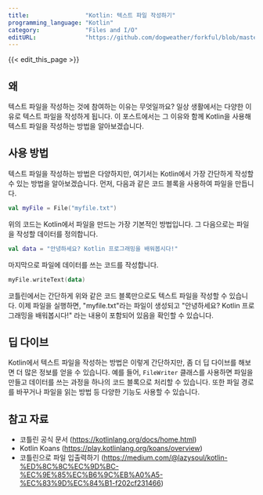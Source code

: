 ```yaml
---
title:                "Kotlin: 텍스트 파일 작성하기"
programming_language: "Kotlin"
category:             "Files and I/O"
editURL:              "https://github.com/dogweather/forkful/blob/master/content/ko/kotlin/writing-a-text-file.md"
---
```


{{< edit_this_page >}}

## 왜
텍스트 파일을 작성하는 것에 참여하는 이유는 무엇일까요? 일상 생활에서는 다양한 이유로 텍스트 파일을 작성하게 됩니다. 이 포스트에서는 그 이유와 함께 Kotlin을 사용해 텍스트 파일을 작성하는 방법을 알아보겠습니다.

## 사용 방법

텍스트 파일을 작성하는 방법은 다양하지만, 여기서는 Kotlin에서 가장 간단하게 작성할 수 있는 방법을 알아보겠습니다. 먼저, 다음과 같은 코드 블록을 사용하여 파일을 만듭니다.

```Kotlin
val myFile = File("myfile.txt")
```

위의 코드는 Kotlin에서 파일을 만드는 가장 기본적인 방법입니다. 그 다음으로는 파일을 작성할 데이터를 정의합니다.

```Kotlin
val data = "안녕하세요? Kotlin 프로그래밍을 배워봅시다!"
```

마지막으로 파일에 데이터를 쓰는 코드를 작성합니다.

```Kotlin
myFile.writeText(data)
```

코틀린에서는 간단하게 위와 같은 코드 블록만으로도 텍스트 파일을 작성할 수 있습니다. 이제 파일을 실행하면, "myfile.txt"라는 파일이 생성되고 "안녕하세요? Kotlin 프로그래밍을 배워봅시다!" 라는 내용이 포함되어 있음을 확인할 수 있습니다.

## 딥 다이브

Kotlin에서 텍스트 파일을 작성하는 방법은 이렇게 간단하지만, 좀 더 딥 다이브를 해보면 더 많은 정보를 얻을 수 있습니다. 예를 들어, `FileWriter` 클래스를 사용하면 파일을 만들고 데이터를 쓰는 과정을 하나의 코드 블록으로 처리할 수 있습니다. 또한 파일 경로를 바꾸거나 파일을 읽는 방법 등 다양한 기능도 사용할 수 있습니다.

## 참고 자료

- 코틀린 공식 문서 (https://kotlinlang.org/docs/home.html)
- Kotlin Koans (https://play.kotlinlang.org/koans/overview)
- 코틀린으로 파일 입출력하기 (https://medium.com/@lazysoul/kotlin-%ED%8C%8C%EC%9D%BC-%EC%9E%85%EC%B6%9C%EB%A0%A5-%EC%83%9D%EC%84%B1-f202cf231466)